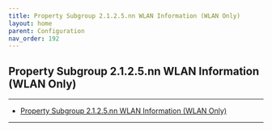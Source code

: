 ```yaml
---
title: Property Subgroup 2.1.2.5.nn WLAN Information (WLAN Only)
layout: home
parent: Configuration
nav_order: 192
---
```


## Property Subgroup 2.1.2.5.nn WLAN Information (WLAN Only)

---

- [Property Subgroup 2.1.2.5.nn WLAN Information (WLAN Only)](#property-subgroup-2125nn-wlan-information-wlan-only)

---


##